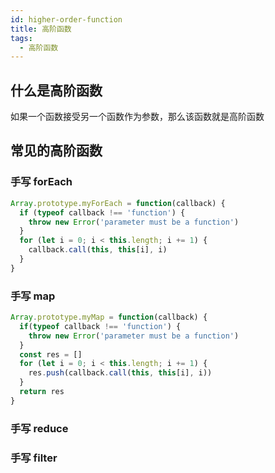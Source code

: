 ```yaml
---
id: higher-order-function
title: 高阶函数
tags:
  - 高阶函数
---
```


## 什么是高阶函数

如果一个函数接受另一个函数作为参数，那么该函数就是高阶函数

## 常见的高阶函数

### 手写 forEach

```js
Array.prototype.myForEach = function(callback) {
  if (typeof callback !== 'function') {
    throw new Error('parameter must be a function')
  }
  for (let i = 0; i < this.length; i += 1) {
    callback.call(this, this[i], i)
  }
}
```

### 手写 map

```js
Array.prototype.myMap = function(callback) {
  if(typeof callback !== 'function') {
    throw new Error('parameter must be a function')
  }
  const res = []
  for (let i = 0; i < this.length; i += 1) {
    res.push(callback.call(this, this[i], i))
  }
  return res
}
```

### 手写 reduce

### 手写 filter
